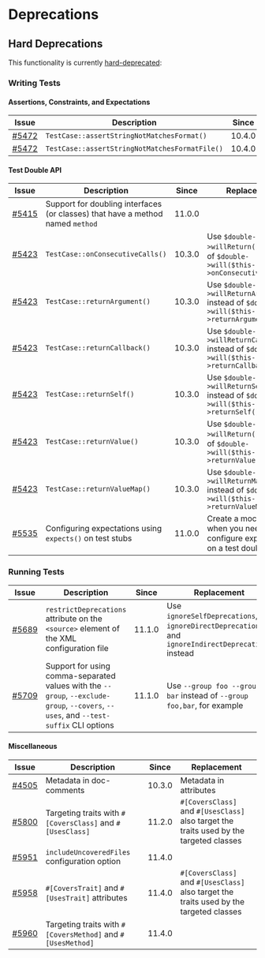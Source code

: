# Deprecations

## Hard Deprecations

This functionality is currently [hard-deprecated](https://phpunit.de/backward-compatibility.html#hard-deprecation):

### Writing Tests

#### Assertions, Constraints, and Expectations

| Issue                                                             | Description                                    | Since  | Replacement |
|-------------------------------------------------------------------|------------------------------------------------|--------|-------------|
| [#5472](https://github.com/sebastianbergmann/phpunit/issues/5472) | `TestCase::assertStringNotMatchesFormat()`     | 10.4.0 |             |
| [#5472](https://github.com/sebastianbergmann/phpunit/issues/5472) | `TestCase::assertStringNotMatchesFormatFile()` | 10.4.0 |             |

#### Test Double API

| Issue                                                             | Description                                                                    | Since  | Replacement                                                                             |
|-------------------------------------------------------------------|--------------------------------------------------------------------------------|--------|-----------------------------------------------------------------------------------------|
| [#5415](https://github.com/sebastianbergmann/phpunit/issues/5415) | Support for doubling interfaces (or classes) that have a method named `method` | 11.0.0 |                                                                                         |
| [#5423](https://github.com/sebastianbergmann/phpunit/issues/5423) | `TestCase::onConsecutiveCalls()`                                               | 10.3.0 | Use `$double->willReturn()` instead of `$double->will($this->onConsecutiveCalls())`     |
| [#5423](https://github.com/sebastianbergmann/phpunit/issues/5423) | `TestCase::returnArgument()`                                                   | 10.3.0 | Use `$double->willReturnArgument()` instead of `$double->will($this->returnArgument())` |
| [#5423](https://github.com/sebastianbergmann/phpunit/issues/5423) | `TestCase::returnCallback()`                                                   | 10.3.0 | Use `$double->willReturnCallback()` instead of `$double->will($this->returnCallback())` |
| [#5423](https://github.com/sebastianbergmann/phpunit/issues/5423) | `TestCase::returnSelf()`                                                       | 10.3.0 | Use `$double->willReturnSelf()` instead of `$double->will($this->returnSelf())`         |
| [#5423](https://github.com/sebastianbergmann/phpunit/issues/5423) | `TestCase::returnValue()`                                                      | 10.3.0 | Use `$double->willReturn()` instead of `$double->will($this->returnValue())`            |
| [#5423](https://github.com/sebastianbergmann/phpunit/issues/5423) | `TestCase::returnValueMap()`                                                   | 10.3.0 | Use `$double->willReturnMap()` instead of `$double->will($this->returnValueMap())`      |
| [#5535](https://github.com/sebastianbergmann/phpunit/issues/5525) | Configuring expectations using `expects()` on test stubs                       | 11.0.0 | Create a mock object when you need to configure expectations on a test double           |

### Running Tests

| Issue                                                             | Description                                                                                                                           | Since  | Replacement                                                                                        |
|-------------------------------------------------------------------|---------------------------------------------------------------------------------------------------------------------------------------|--------|----------------------------------------------------------------------------------------------------|
| [#5689](https://github.com/sebastianbergmann/phpunit/issues/5689) | `restrictDeprecations` attribute on the `<source>` element of the XML configuration file                                              | 11.1.0 | Use `ignoreSelfDeprecations`, `ignoreDirectDeprecations`, and `ignoreIndirectDeprecations` instead |
| [#5709](https://github.com/sebastianbergmann/phpunit/issues/5709) | Support for using comma-separated values with the `--group`, `--exclude-group`, `--covers`, `--uses`, and `--test-suffix` CLI options | 11.1.0 | Use `--group foo --group bar` instead of `--group foo,bar`, for example                            |

#### Miscellaneous

| Issue                                                             | Description                                                 | Since  | Replacement                                                                             |
|-------------------------------------------------------------------|-------------------------------------------------------------|--------|-----------------------------------------------------------------------------------------|
| [#4505](https://github.com/sebastianbergmann/phpunit/issues/4505) | Metadata in doc-comments                                    | 10.3.0 | Metadata in attributes                                                                  |
| [#5800](https://github.com/sebastianbergmann/phpunit/issues/5800) | Targeting traits with `#[CoversClass]` and `#[UsesClass]`   | 11.2.0 | `#[CoversClass]` and `#[UsesClass]` also target the traits used by the targeted classes |
| [#5951](https://github.com/sebastianbergmann/phpunit/issues/5951) | `includeUncoveredFiles` configuration option                | 11.4.0 |                                                                                         |
| [#5958](https://github.com/sebastianbergmann/phpunit/issues/5958) | `#[CoversTrait]` and `#[UsesTrait]` attributes              | 11.4.0 | `#[CoversClass]` and `#[UsesClass]` also target the traits used by the targeted classes |
| [#5960](https://github.com/sebastianbergmann/phpunit/issues/5960) | Targeting traits with `#[CoversMethod]` and `#[UsesMethod]` | 11.4.0 |                                                                                         |
